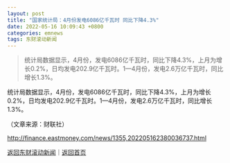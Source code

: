 ```yaml
---
layout: post
title: "国家统计局：4月份发电6086亿千瓦时 同比下降4.3%"
date: 2022-05-16 10:09:43 +0800
categories: emnews
tags: 东财滚动新闻
---
```

> 统计局数据显示，4月份，发电6086亿千瓦时，同比下降4.3%，上月为增长0.2%，日均发电202.9亿千瓦时。1—4月份，发电2.6万亿千瓦时，同比增长1.3%。

<p>统计局数据显示，4月份，发电6086亿千瓦时，同比下降4.3%，上月为增长0.2%，日均发电202.9亿千瓦时。1—4月份，发电2.6万亿千瓦时，同比增长1.3%。</p><p class="em_media">（文章来源：财联社）</p>

<http://finance.eastmoney.com/news/1355,202205162380036737.html>

[返回东财滚动新闻](//finews.withounder.com/emnews/)｜[返回首页](//finews.withounder.com/)